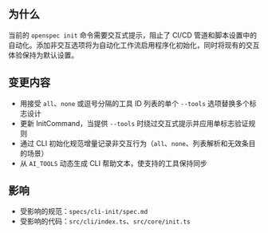 ## 为什么
当前的 `openspec init` 命令需要交互式提示，阻止了 CI/CD 管道和脚本设置中的自动化。添加非交互选项将为自动化工作流启用程序化初始化，同时将现有的交互体验保持为默认设置。

## 变更内容
- 用接受 `all`、`none` 或逗号分隔的工具 ID 列表的单个 `--tools` 选项替换多个标志设计
- 更新 InitCommand，当提供 `--tools` 时绕过交互式提示并应用单标志验证规则
- 通过 CLI 初始化规范增量记录非交互行为（`all`、`none`、列表解析和无效条目的场景）
- 从 `AI_TOOLS` 动态生成 CLI 帮助文本，使支持的工具保持同步

## 影响
- 受影响的规范：`specs/cli-init/spec.md`
- 受影响的代码：`src/cli/index.ts`、`src/core/init.ts`